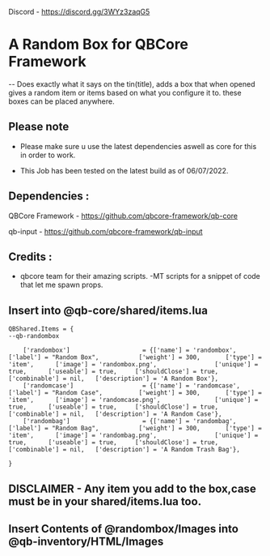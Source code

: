 
Discord - https://discord.gg/3WYz3zaqG5

# A Random Box for QBCore Framework

-- Does exactly what it says on the tin(title), adds a box that when opened gives a random item or items based on what you configure it to. these boxes can be placed anywhere. 

## Please note

- Please make sure u use the latest dependencies aswell as core for this in order to work.

- This Job has been tested on the latest build as of 06/07/2022.


## Dependencies :

QBCore Framework - https://github.com/qbcore-framework/qb-core

qb-input - https://github.com/qbcore-framework/qb-input


## Credits : 

- qbcore team for their amazing scripts.
-MT scripts for a snippet of code that let me spawn props. 


## Insert into @qb-core/shared/items.lua 

```
QBShared.Items = {
--qb-randombox
	
    ['randombox']                	 = {['name'] = 'randombox', 	            	['label'] = "Random Box", 	       	['weight'] = 300, 		['type'] = 'item', 		['image'] = 'randombox.png', 	         	['unique'] = true, 	    ['useable'] = true, 	['shouldClose'] = true,	   ['combinable'] = nil,   ['description'] = 'A Random Box'},
    ['randomcase']              	 = {['name'] = 'randomcase', 	             	['label'] = "Random Case", 	       	['weight'] = 300, 		['type'] = 'item', 		['image'] = 'randomcase.png', 	         	['unique'] = true, 	    ['useable'] = true, 	['shouldClose'] = true,	   ['combinable'] = nil,   ['description'] = 'A Random Case'},
	['randombag']                	 = {['name'] = 'randombag', 	            	['label'] = "Random Bag", 	       	['weight'] = 300, 		['type'] = 'item', 		['image'] = 'randombag.png', 	         	['unique'] = true, 	    ['useable'] = true, 	['shouldClose'] = true,	   ['combinable'] = nil,   ['description'] = 'A Random Trash Bag'},
    	
}

```
## DISCLAIMER - Any item you add to the box,case must be in your shared/items.lua too. 
## Insert Contents of @randombox/Images into @qb-inventory/HTML/Images

